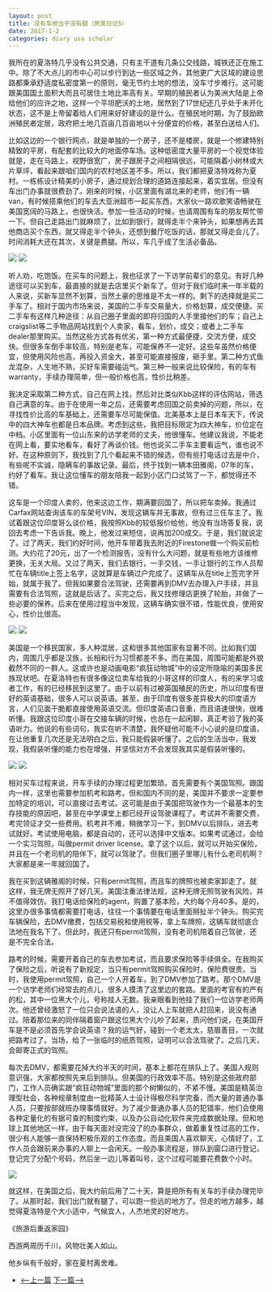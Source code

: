 ```yaml
---
layout: post
title: 没有车相当于没有腿（旅美日记5）
date: 2017-1-2
categories: diary usa scholar
---
```

<!--more-->

我所在的夏洛特几乎没有公共交通，只有主干道有几条公交线路，城铁还正在施工中。除了不大点儿的市中心可以步行到达一些区域之外，其他更广大区域的建设思路都秉承舒适度私密度第一的原则，毫无节约土地的想法，没车寸步难行。这可能跟美国国土面积大而且可居住土地比率高有关。早期的殖民者认为美洲大陆是上帝给他们的应许之地，这样一个平坦肥沃的土地，居然到了17世纪还几乎处于未开化状态，这不是上帝留着给人们用来好好建设的是什么。在殖民地时期，为了鼓励欧洲殖民者定居，政府把土地几百亩几百亩地以十分便宜的价格，甚至白送给人们。

比如这边的一个银行网点，就是单独的一个房子，还不是楼房，就是一个修建特别精致的平房，有配套的比较大的地面停车场。这种低密度大量平房的一个视觉体验就是，走在马路上，视野很宽广，房子跟房子之间相隔很远，可能隔着小树林或大片草坪，看起来跟咱们国内的农村地区差不多。所以，我们都把夏洛特戏称为夏村。一栋栋设计精美的小房子，通过规划合理的道路连接起来，着实宜居。但没有车出门办事就很费劲了。刚来的时候，小区里面有湖北来的老师，他们有一辆van，有时候搭乘他们的车去大亚洲超市一起买东西，大家伙一路欢歌笑语畅驶在美国宽阔的马路上，也很快活。参加一些活动的时候，也请周围有车的朋友帮忙带一下。但自己走路出门就麻烦了，比如到银行，就得走半个来钟头，如果想再去其他商店买个东西，就又得走半个钟头，还想到餐厅吃饭的话，那就又得走会儿了。时间消耗大还在其次，关键是费腿。所以，车几乎成了生活必备品。

![]({{site.url}}/Images/DiaryUSA/image21.jpeg)
![]({{site.url}}/Images/DiaryUSA/image22.jpeg)

听人劝，吃饱饭。在买车的问题上，我也征求了一下访学前辈们的意见。有好几种途径可以买到车，最直接的就是去店里买个新车了。但对于我们临时来一年半载的人来说，买新车显然不划算，当然土豪的思维是不太一样的。剩下的选择就是买二手车了。相对于国内市场来说，美国的二手车交易量大，价格划算，成交便捷。买二手车有这样几种途径：从自己圈子里面的即将归国的人手里接他们的车；自己上craigslist等二手物品网站找到个人卖家，看车，划价，成交；或者上二手车dealer那里购买。当然这些方式各有优劣，第一种方式最便捷，交流方便，成交快。但很多车倒手率较高，特别是老车，可能保养不一定好。这些车虽然价格便宜，但使用风险也高，再投入资金大，甚至可能直接报废，砸手里。第二种方式鱼龙混杂，人生地不熟，买好车需要碰运气。第三种一般来说比较保险，有的车有warranty，手续办理简单，但一般价格也高，性价比稍差。

我决定采取第二种方式，自己在网上找，然后对比类似Kbb这样的评估网站，筛选自己满意的车。由于在使用一年之后，还需要考虑回国之前卖掉的问题，所以，在寻找性价比高的车基础上，还需要车尽可能保值。北美基本上是日本车天下，传说中的四大神车也都是日本品牌。考虑到这些，我把目标限定为四大神车，价位定在中档。小区里面有一位山东来的访学老师的丈夫，他很懂车。他建议我说，不能老在网上看，要实地看车，看好了再谈价钱。他也说买二手车主要看运气，谁也说不好。在这种原则下，我找到了几个看起来不错的候选，但有些打电话过去是中介，有些呢不实诚，隐瞒车的事故记录。最后，终于找到一辆本田雅阁，07年的车，约好了看车。我让这位懂车的朋友陪我一起到小区门口试驾了一下，都觉得还不错。

这车是一个印度人卖的，他来这边工作，期满要回国了，所以把车卖掉。我通过Carfax网站查询该车的车架号VIN，发现这辆车并无事故，但有过三任车主了。我试着跟这位印度哥么谈价格，我按照Kbb的较低报价给他，他没有当场答复我，说回去考虑一下告诉我。晚上，他发过来短信，说再加200成交。于是，我们就说定了。过了两天，我们约好时间，他开车带着我去附近的Firestone做一个购买前检测。大约花了20元，出了一个检测报告，没有什么大问题，就是有些地方该维修更换，无关大局。又过了两天，我们去银行，一手交钱，一手让银行的工作人员帮忙在车辆title上签上名字，这就算是车辆过户完成了。这辆车从在title上签完字开始，就属于我了。但我如果要合法驾驶，还需要再到DMV去办理入户手续，并且需要有合法驾照，这就是后话了。买完之后，我又找修理店更换了轮胎，并做了一些必要的保养。后来在使用过程当中发现，这辆车确实很不错，性能优良，使用安心，性价比很高。

![]({{site.url}}/Images/DiaryUSA/image23.jpeg)
![]({{site.url}}/Images/DiaryUSA/image24.jpeg)

美国是一个移民国家，多人种混居，这和很多其他国家有显著不同。比如我们国内，周围几乎都是汉族，长相和行为习惯都差不多。而在美国，周围可能都是外貌截然不同的一群人。这或许也是动画电影“疯狂动物城”中的设定所隐喻的美国多民族现状吧。在夏洛特也有很多像这位卖车给我的小哥这样的印度人，有的来学习或者工作，有的已经移民到这里了。由于以前有过被英国殖民的历史，所以印度有很好的英语基础，很多人可以说英语。甚至，由于印度有很多差异极大的印度语方言，人们见面干脆都直接使用英语交流。但印度英语口音重，而且语速很快，很难听懂。我跟这位印度小哥在交接车辆的时候，也总在一起闲聊，真正考验了我的英语听力。他说的有些词句，我实在听不清楚，我怀疑他可能不小心说的是印度语，在让他重复几次还是无法明白之后，我只能假装听懂了。之后的生活当中，我发现，我假装听懂的能力也在增强，并坚信对方不会发现我其实是假装听懂的。

![]({{site.url}}/Images/DiaryUSA/image25.jpeg)
![]({{site.url}}/Images/DiaryUSA/image26.jpeg)

相对买车过程来说，开车手续的办理过程更加繁琐。首先需要有个美国驾照。跟国内一样，这里也需要参加机考和路考。但和国内不同的是，美国并不要求一定要参加特定的培训，可以直接过去考试。这可能是由于美国把驾驶作为一个最基本的生存技能的原因吧，甚至在中学课堂上都已经开设驾驶课程了。考试并不需要交费，考完领证才交一些费用。机考并不难，稍微学习一下，到DMV以后排队，进去考试就好。考试使用电脑，都是自动的，还可以选择中文版本。如果考试通过，会给一个实习驾照，叫做permit driver license。拿了这个以后，就可以开始买保险，并且在一个老司机的陪伴下，就可以驾驶了。但我们圈子里哪儿有什么老司机啊？大家都是来一年就回国了。

我在买到这辆雅阁的时候，只有permit驾照，而且车的牌照也被卖家卸走了。就这样，我无牌无照开了好几天。美国注重法律法规，这种无牌无照驾驶有风险，并不值得效仿。我打电话给保险的agent，购置了基本险，大约每个月40多。是的，这里办很多事情都需要打电话，往往一个事情要在电话里面掰扯半个钟头。购买完车辆保险，去DMV缴费，包括交易税和使用税等，拿上车牌照，这辆车就彻底合法地在我名下了。但此时，我还只有permit驾照，没有老司机陪着自己驾驶，还是不完全合法。

路考的时候，需要开着自己的车去参加考试，而且要求保险等手续俱全。在我购买了保险之后，听说有了新规定，当只有permit驾照购买保险时，保险费很贵。当时，我使用permit驾照，自己一个人开着车，到了DMV参加了路考。那个DMV是一个访学老师们经常去的点儿，很多人摸清了这里边的套路。里面的考官有的严有的松，其中一位黑大个儿，号称挂人无数。我亲眼看到他挂了我们一位访学老师两次。他还曾经激怒了一位只会说法语的人，没让人上车就把人赶回来，说没有通过。陪着那位来的同伴隔着窗户跟这位黑大个儿吵了起来，质问他们说，在美国开车是不是必须首先学会说英语？我的运气好，碰到一个老太太，慈眉善目，一次就把路考过了。当场，给了一张临时的纸质驾照，证明可以合法驾驶了。之后几天，会邮寄正式的驾照。

每次去DMV，都需要花掉大约半天的时间，基本上都花在排队上了。美国人规则意识强，大家都按照先来后到排队。但美国的行政效率不高。特别是这些政府部门，工作人员确实跟“疯狂动物城”里面的那个树懒似的，不紧不慢。美国是精英治理型社会，各种规章制度由一批精英人士设计得极尽科学完备，而大量的普通办事人员，只要按部就班办理事情就好。为了减少普通办事人员的犯错率，他们会使用各种定量化的有据可查的制度约束，以及办公自动化软件来完成数据处理。但和地球上其他地区一样，由于每天面对没完没了的办事群众，做着重复性过高的工作，很少有人能够一直保持积极乐观的工作态度。而且美国人喜欢聊天，心情好了，工作人员会跟前来办事的人聊上一会闲天。一般办事流程是，排队到窗口进行登记，登记完了分配个号码，然后坐一边儿等着叫号，这个过程可能要花费数个小时。

![]({{site.url}}/Images/DiaryUSA/image27.jpeg)

就这样，在美国之后，我大约前后用了二十天，算是把所有有关车的手续办理完毕了。从那时起，我们出门就有腿了，可以跑一些远的地方了。但走的地方越多，越觉得夏洛特是个大小适中，气候宜人，人杰地灵的好地方。

《旅游后重返家园》

西游两周历千川，风物壮美人如山。

他乡纵有千般好，家在夏村离舍难。

- [<--上一篇](/diary/usa/scholar/2016/12/31/diary-usa-4.html)		[下一篇-->](/diary/usa/scholar/2017/01/02/diary-usa-6.html)

<script>
  (function(i,s,o,g,r,a,m){i['GoogleAnalyticsObject']=r;i[r]=i[r]||function(){
  (i[r].q=i[r].q||[]).push(arguments)},i[r].l=1*new Date();a=s.createElement(o),
  m=s.getElementsByTagName(o)[0];a.async=1;a.src=g;m.parentNode.insertBefore(a,m)
  })(window,document,'script','https://www.google-analytics.com/analytics.js','ga');

  ga('create', 'UA-85986843-1', 'auto');
  ga('send', 'pageview');

</script>
